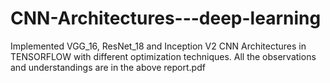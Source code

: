 # CNN-Architectures---deep-learning
Implemented VGG_16, ResNet_18 and Inception V2 CNN Architectures in TENSORFLOW with different optimization techniques. All the observations and understandings are in the above report.pdf
